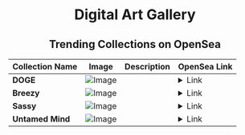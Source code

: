 <div align="center">

# Digital Art Gallery

## Trending Collections on OpenSea

| Collection Name                       | Image                                                                                     | Description                       | OpenSea Link                                                                                          |
|---------------------------------------|-------------------------------------------------------------------------------------------|-----------------------------------|--------------------------------------------------------------------------------------------------------|
| **DOGE** | ![Image](https://i.seadn.io/s/raw/files/2a4236b861580e1ad94ce09e2ffc7109.jpg?w=500&auto=format?w=200&auto=format) |  | <details><summary>Link</summary>[DOGE](https://opensea.io/collection/doge-1513)</details> |
| **Breezy** | ![Image](https://i.seadn.io/s/raw/files/077d7dfa72cba7f2674e4ff8fc922ed2.jpg?w=500&auto=format?w=200&auto=format) |  | <details><summary>Link</summary>[Breezy](https://opensea.io/collection/breezy-1550)</details> |
| **Sassy** | ![Image](https://i.seadn.io/s/raw/files/6dff7af7fc1b1f87a76d55aad738f981.jpg?w=500&auto=format?w=200&auto=format) |  | <details><summary>Link</summary>[Sassy](https://opensea.io/collection/sassy-1478)</details> |
| **Untamed Mind** | ![Image](https://i.seadn.io/s/raw/files/80d6e6dbf457c04972995f33734aa82d.jpg?w=500&auto=format?w=200&auto=format) |  | <details><summary>Link</summary>[Untamed Mind](https://opensea.io/collection/untamed-mind)</details> |

</div>